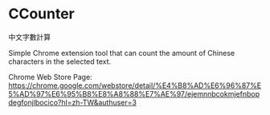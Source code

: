 # CCounter
中文字數計算

Simple Chrome extension tool that can count the amount of Chinese characters in the selected text.

Chrome Web Store Page: https://chrome.google.com/webstore/detail/%E4%B8%AD%E6%96%87%E5%AD%97%E6%95%B8%E8%A8%88%E7%AE%97/ejemnnbcokmjefnbopdegfonjlbocico?hl=zh-TW&authuser=3
